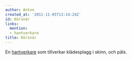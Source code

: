 ```yaml
---
author: Anton
created_at: '2011-11-05T13:14:24Z'
id: Körsnär
links:
  mention:
  - hantverkare
title: Körsnär
---
```


En [hantverkare] som tillverkar klädesplagg i skinn, och päls.

  [hantverkare]: hantverkare
